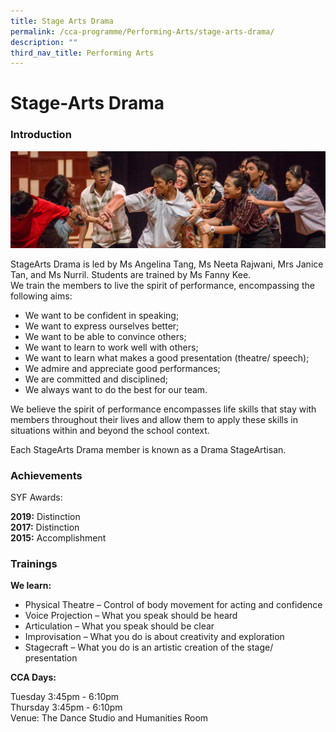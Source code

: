 ```yaml
---
title: Stage Arts Drama
permalink: /cca-programme/Performing-Arts/stage-arts-drama/
description: ""
third_nav_title: Performing Arts
---
```

# Stage-Arts Drama

### Introduction

![](/images/Student%20Development%20Programme/CCA%20Programme/Performing%20Arts/arts_drama.jpg)

StageArts Drama is led by Ms Angelina Tang, Ms Neeta Rajwani, Mrs Janice Tan, and Ms Nurril. Students are trained by Ms Fanny Kee.  
We train the members to live the spirit of performance, encompassing the following aims:

*   We want to be confident in speaking; 
*   We want to express ourselves better; 
*   We want to be able to convince others;
*   We want to learn to work well with others;
*   We want to learn what makes a good presentation (theatre/ speech);
*   We admire and appreciate good performances;
*   We are committed and disciplined;
*   We always want to do the best for our team.

We believe the spirit of performance encompasses life skills that stay with members throughout their lives and allow them to apply these skills in situations within and beyond the school context.

Each StageArts Drama member is known as a Drama StageArtisan.  

### Achievements


SYF Awards:

**2019:** Distinction  
**2017:** Distinction  
**2015:** Accomplishment

### Trainings

**We learn:**

*   Physical Theatre – Control of body movement for acting and confidence
*   Voice Projection – What you speak should be heard
*   Articulation – What you speak should be clear
*   Improvisation – What you do is about creativity and exploration
*   Stagecraft – What you do is an artistic creation of the stage/ presentation

**CCA Days:**

Tuesday 3:45pm - 6:10pm  
Thursday 3:45pm - 6:10pm  
Venue: The Dance Studio and Humanities Room